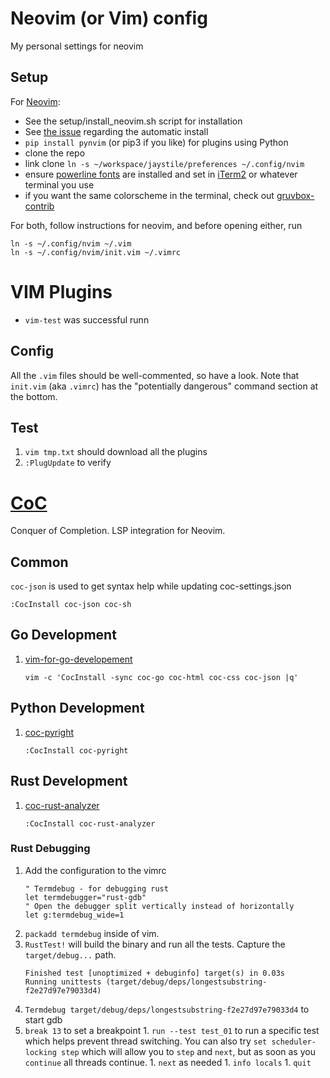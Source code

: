 # Neovim (or Vim) config
My personal settings for neovim

## Setup
For [Neovim](https://github.com/neovim/neovim):
- See the setup/install_neovim.sh script for installation
- See [the issue](https://github.com/wallw-bits/nvim-config/issues/1) regarding the automatic install
- `pip install pynvim` (or pip3 if you like) for plugins using Python
- clone the repo 
- link clone  `ln -s ~/workspace/jaystile/preferences ~/.config/nvim`
- ensure [powerline fonts](https://github.com/powerline/fonts) are installed and set in [iTerm2](https://www.iterm2.com/) or whatever terminal you use
- if you want the same colorscheme in the terminal, check out [gruvbox-contrib](https://github.com/morhetz/gruvbox-contrib)


For both, follow instructions for neovim, and before opening either, run
```
ln -s ~/.config/nvim ~/.vim
ln -s ~/.config/nvim/init.vim ~/.vimrc
```

# VIM Plugins
* `vim-test` was successful runn

## Config
All the `.vim` files should be well-commented, so have a look. Note that `init.vim` (aka `.vimrc`) has the "potentially dangerous" command section at the bottom.

## Test
1. `vim tmp.txt` should download all the plugins
1. `:PlugUpdate` to verify

# [CoC](https://github.com/neoclide/coc.nvim)
Conquer of Completion. LSP integration for Neovim.

## Common
`coc-json` is used to get syntax help while updating coc-settings.json
   ```
   :CocInstall coc-json coc-sh
   ```

## Go Development
1. [vim-for-go-developement](https://pmihaylov.com/vim-for-go-development/)
   ```
   vim -c 'CocInstall -sync coc-go coc-html coc-css coc-json |q'
   ```


## Python Development
1. [coc-pyright](https://github.com/fannheyward/coc-pyright)
   ```
   :CocInstall coc-pyright
   ```

## Rust Development
1. [coc-rust-analyzer](https://github.com/fannheyward/coc-rust-analyzer)
   ```
   :CocInstall coc-rust-analyzer
   ```

### Rust Debugging
1. Add the configuration to the vimrc
   ```
   " Termdebug - for debugging rust
   let termdebugger="rust-gdb"
   " Open the debugger split vertically instead of horizontally
   let g:termdebug_wide=1
   ```
1. `packadd termdebug` inside of vim.
1. `RustTest!` will build the binary and run all the tests. Capture the `target/debug...` path.
	```
	Finished test [unoptimized + debuginfo] target(s) in 0.03s
	Running unittests (target/debug/deps/longestsubstring-f2e27d97e79033d4)
	```
1. `Termdebug target/debug/deps/longestsubstring-f2e27d97e79033d4` to start gdb
  1. `break 13` to set a breakpoint
	1. `run --test test_01` to run a specific test which helps prevent thread switching. You can also try `set scheduler-locking step` which will allow you to `step` and `next`, but as soon as you `continue` all threads continue.
	1. `next` as needed
	1. `info locals`
	1. `quit`


